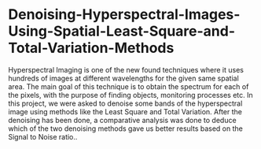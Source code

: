 # Denoising-Hyperspectral-Images-Using-Spatial-Least-Square-and-Total-Variation-Methods
Hyperspectral Imaging is one of the new found techniques where it uses hundreds of images at different wavelengths for the given same spatial area. The main goal of this technique is to obtain the spectrum for each of the pixels, with the purpose of finding objects, monitoring processes etc. In this project, we were asked to denoise some bands of the hyperspectral image using methods like the Least Square and Total Variation. After the denoising has been done, a comparative analysis was done to deduce which of the two denoising methods gave us better results based on the Signal to Noise ratio..
